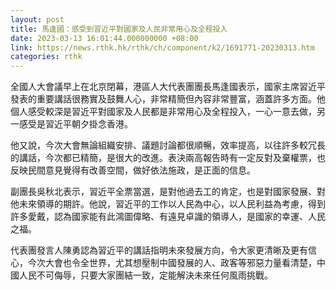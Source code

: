 ```yaml
---
layout: post
title: 馬逢國：感受到習近平對國家及人民非常用心及全程投入
date: 2023-03-13 16:01:44.000000000 +08:00
link: https://news.rthk.hk/rthk/ch/component/k2/1691771-20230313.htm
categories: rthk
---
```


全國人大會議早上在北京閉幕，港區人大代表團團長馬逢國表示，國家主席習近平發表的重要講話很務實及鼓舞人心，非常精簡但內容非常豐富，涵蓋許多方面。他個人感受較深是習近平對國家及人民都是非常用心及全程投入，一心一意去做，另一感受是習近平朝夕掛念香港。

他又說，今次大會無論組織安排、議題討論都很順暢，效率提高，以往許多較冗長的講話，今次都已精簡，是很大的改進。表決兩高報告時有一定反對及棄權票，也反映民間意見覺得有改善空間，做好依法施政，是正面的信息。

副團長吳秋北表示，習近平全票當選，是對他過去工的肯定，也是對國家發展、對他未來領導的期許。他說，習近平的工作以人民為中心，以人民利益為考慮，得到許多愛戴，認為國家能有此鴻圖偉略、有遠見卓識的領導人，是國家的幸運、人民之福。

代表團發言人陳勇認為習近平的講話指明未來發展方向，令大家更清晰及更有信心，今次大會也令全世界，尤其想壓制中國發展的人、政客等邪惡力量看清楚，中國人民不可侮辱，只要大家團結一致，定能解決未來任何風雨挑戰。
